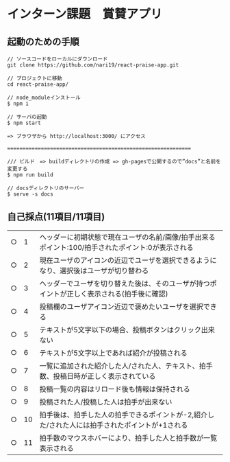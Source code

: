 # インターン課題　賞賛アプリ

## 起動のための手順

```
// ソースコードをローカルにダウンロード
git clone https://github.com/nari19/react-praise-app.git

// プロジェクトに移動
cd react-praise-app/

// node_moduleインストール
$ npm i

// サーバの起動
$ npm start

=> ブラウザから http://localhost:3000/ にアクセス

============================================================

/// ビルド　=> buildディレクトリの作成 => gh-pagesで公開するので”docs”と名前を変更する
$ npm run build

// docsディレクトリのサーバー
$ serve -s docs
```

## 自己採点(11項目/11項目)

| | | |
|-|-|-|
|○|1|ヘッダーに初期状態で現在ユーザの名前/画像/拍手出来るポイント:100/拍手されたポイント:0が表示される|
|○|2|現在ユーザのアイコンの近辺でユーザを選択できるようになり、選択後はユーザが切り替わる|
|○|3|ヘッダーでユーザを切り替えた後は、そのユーザが持つポイントが正しく表示される(拍手後に確認)|
|○|4|投稿欄のユーザアイコン近辺で褒めたいユーザを選択できる|
|○|5|テキストが5文字以下の場合、投稿ボタンはクリック出来ない|
|○|6|テキストが5文字以上であれば紹介が投稿される|
|○|7|一覧に追加された紹介した人/された人、テキスト、拍手数、投稿日時が正しく表示されている|
|○|8|投稿一覧の内容はリロード後も情報は保持される|
|○|9|投稿された人/投稿した人は拍手が出来ない|
|○|10|拍手後は、拍手した人の拍手できるポイントが-2,紹介した/された人には拍手されたポイントが+1される|
|○|11|拍手数のマウスホバーにより、拍手した人と拍手数が一覧表示される|
